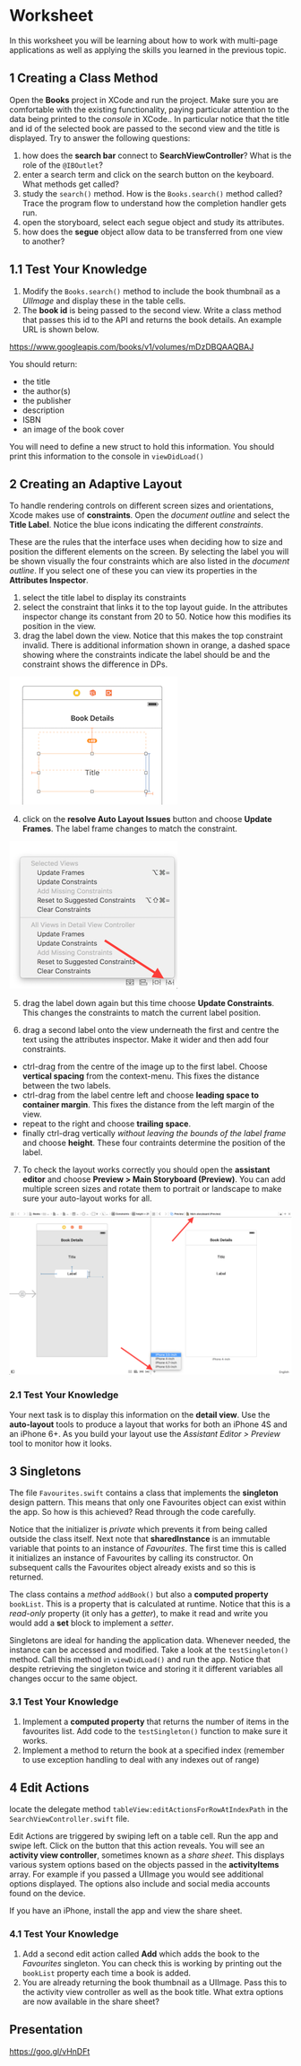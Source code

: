 
# Worksheet

In this worksheet you will be learning about how to work with multi-page applications as well as applying the skills you learned in the previous topic.

## 1 Creating a Class Method

Open the **Books** project in XCode and run the project. Make sure you are comfortable with the existing functionality, paying particular attention to the data being printed to the *console* in XCode.. In particular notice that the title and id of the selected book are passed to the second view and the title is displayed. Try to answer the following questions:

1. how does the **search bar** connect to **SearchViewController**? What is the role of the `@IBOutlet`?
2. enter a search term and click on the search button on the keyboard. What methods get called?
3. study the `search()` method. How is the `Books.search()` method called? Trace the program flow to understand how the completion handler gets run.
4. open the storyboard, select each segue object and study its attributes.
5. how does the **segue** object allow data to be transferred from one view to another?

## 1.1 Test Your Knowledge

1. Modify the `Books.search()` method to include the book thumbnail as a *UIImage* and display these in the table cells.
2. The **book id** is being passed to the second view. Write a class method that passes this id to the API and returns the book details. An example URL is shown below.

https://www.googleapis.com/books/v1/volumes/mDzDBQAAQBAJ

You should return:

- the title
- the author(s)
- the publisher
- description
- ISBN
- an image of the book cover

You will need to define a new struct to hold this information. You should print this information to the console in `viewDidLoad()`

## 2 Creating an Adaptive Layout

To handle rendering controls on different screen sizes and orientations, Xcode makes use of **constraints**. Open the *document outline* and select the **Title Label**. Notice the blue icons indicating the different *constraints*.

These are the rules that the interface uses when deciding how to size and position the different elements on the screen. By selecting the label you will be shown visually the four constraints which are also listed in the *document outline*. If you select one of these you can view its properties in the **Attributes Inspector**.

1. select the title label to display its constraints
2. select the constraint that links it to the top layout guide. In the attributes inspector change its constant from 20 to 50. Notice how this modifies its position in the view.
3. drag the label down the view. Notice that this makes the top constraint invalid. There is additional information shown in orange, a dashed space showing where the constraints indicate the label should be and the constraint shows the difference in DPs.

![](images/dragging_label.png)

4. click on the **resolve Auto Layout Issues** button and choose **Update Frames**. The label frame changes to match the constraint.

![](images/resolve_auto_layout.png)

5. drag the label down again but this time choose **Update Constraints**. This changes the constraints to match the current label position.

6. drag a second label onto the view underneath the first and centre the text using the attributes inspector. Make it wider and then add four constraints.
  - ctrl-drag from the centre of the image up to the first label. Choose **vertical spacing** from the context-menu. This fixes the distance between the two labels.
  - ctrl-drag from the label centre left and choose **leading space to container margin**. This fixes the distance from the left margin of the view.
  - repeat to the right and choose **trailing space**.
  - finally ctrl-drag vertically *without leaving the bounds of the label frame* and choose **height**. These four contraints determine the position of the label.
7. To check the layout works correctly you should open the **assistant editor** and choose **Preview > Main Storyboard (Preview)**. You can add multiple screen sizes and rotate them to portrait or landscape to make sure your auto-layout works for all.

![](images/storyboard_preview.png)

### 2.1 Test Your Knowledge

Your next task is to display this information on the **detail view**. Use the **auto-layout** tools to produce a layout that works for both an iPhone 4S and an iPhone 6+. As you build your layout use the *Assistant Editor > Preview* tool to monitor how it looks.

## 3 Singletons

The file `Favourites.swift` contains a class that implements the **singleton** design pattern. This means that only one Favourites object can exist within the app. So how is this achieved? Read through the code carefully.

Notice that the initializer is *private* which prevents it from being called outside the class itself. Next note that **sharedInstance** is an immutable variable that points to an instance of *Favourites*. The first time this is called it initializes an instance of Favourites by calling its constructor. On subsequent calls the Favourites object already exists and so this is returned.

The class contains a *method* `addBook()` but also a **computed property** `bookList`. This is a property that is calculated at runtime. Notice that this is a *read-only* property (it only has a *getter*), to make it read and write you would add a **set** block to implement a *setter*.

Singletons are ideal for handing the application data. Whenever needed, the instance can be accessed and modified. Take a look at the `testSingleton()` method. Call this method in `viewDidLoad()` and run the app. Notice that despite retrieving the singleton twice and storing it it different variables all changes occur to the same object.

### 3.1 Test Your Knowledge

1. Implement a **computed property** that returns the number of items in the favourites list. Add code to the `testSingleton()` function to make sure it works.
2. Implement a method to return the book at a specified index (remember to use exception handling to deal with any indexes out of range)

## 4  Edit Actions

locate the delegate method `tableView:editActionsForRowAtIndexPath` in the `SearchViewController.swift` file.

Edit Actions are triggered by swiping left on a table cell. Run the app and swipe left. Click on the button that this action reveals. You will see an **activity view controller**, sometimes known as a *share sheet*. This displays various system options based on the objects passed in the **activityItems** array. For example if you passed a UIImage you would see additional options displayed. The options also include and social media accounts found on the device.

If you have an iPhone, install the app and view the share sheet.

### 4.1 Test Your Knowledge

1. Add a second edit action called **Add** which adds the book to the *Favourites* singleton. You can check this is working by printing out the `bookList` property each time a book is added.
2. You are already returning the book thumbnail as a UIImage. Pass this to the activity view controller as well as the book title. What extra options are now available in the share sheet?

## Presentation

https://goo.gl/vHnDFt
